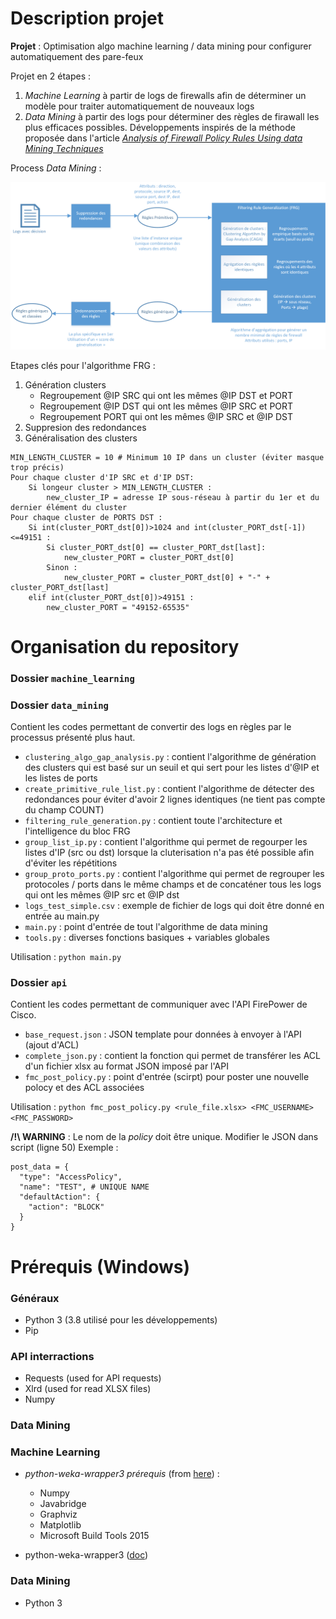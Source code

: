 

# Description projet
**Projet** : Optimisation algo machine learning / data mining pour configurer automatiquement des pare-feux

Projet en 2 étapes : 
1. *Machine Learning* à partir de logs de firewalls afin de déterminer un modèle pour traiter automatiquement de nouveaux logs
2. *Data Mining* à partir des logs pour déterminer des règles de firawall les plus efficaces possibles. Développements inspirés de la méthode proposée dans l'article [*Analysis of Firewall Policy Rules Using data Mining Techniques*](https://ieeexplore.ieee.org/document/1687561)

Process *Data Mining* : 

![alt text](step_by_steps_2.png)

Etapes clés pour l'algorithme FRG :
1. Génération clusters 
    - Regroupement @IP SRC qui ont les mêmes @IP DST et PORT
    - Regroupement @IP DST qui ont les mêmes @IP SRC et PORT
    - Regroupement  PORT   qui ont les mêmes @IP SRC et @IP DST
4. Suppresion des redondances
6. Généralisation des clusters
```
MIN_LENGTH_CLUSTER = 10 # Minimum 10 IP dans un cluster (éviter masque trop précis)
Pour chaque cluster d'IP SRC et d'IP DST:
    Si longeur cluster > MIN_LENGTH_CLUSTER :
        new_cluster_IP = adresse IP sous-réseau à partir du 1er et du dernier élément du cluster
Pour chaque cluster de PORTS DST :
    Si int(cluster_PORT_dst[0])>1024 and int(cluster_PORT_dst[-1])<=49151 :
        Si cluster_PORT_dst[0] == cluster_PORT_dst[last]:
            new_cluster_PORT = cluster_PORT_dst[0]
        Sinon :
            new_cluster_PORT = cluster_PORT_dst[0] + "-" + cluster_PORT_dst[last]
    elif int(cluster_PORT_dst[0])>49151 :
        new_cluster_PORT = "49152-65535"
```

# Organisation du repository
### Dossier ```machine_learning```
### Dossier ```data_mining```
Contient les codes permettant de convertir des logs en règles par le processus présenté plus haut. 
- ```clustering_algo_gap_analysis.py``` : contient l'algorithme de génération des clusters qui est basé sur un seuil et qui sert pour les listes d'@IP et les listes de ports
- ```create_primitive_rule_list.py``` : contient l'algorithme de détecter des redondances pour éviter d'avoir 2 lignes identiques (ne tient pas compte du champ COUNT)
- ```filtering_rule_generation.py``` : contient toute l'architecture et l'intelligence du bloc FRG
- ```group_list_ip.py``` : contient l'algorithme qui permet de regourper les listes d'IP (src ou dst) lorsque la cluterisation n'a pas été possible afin d'éviter les répétitions 
- ```group_proto_ports.py``` : contient l'algorithme qui permet de regrouper les protocoles / ports dans le même champs et de concaténer tous les logs qui ont les mêmes @IP src et @IP dst
- ```logs_test_simple.csv``` :  exemple de fichier de logs qui doit être donné en entrée au main.py
- ```main.py``` : point d'entrée de tout l'algorithme de data mining
- ```tools.py``` : diverses fonctions basiques + variables globales

Utilisation : ```python main.py```

### Dossier ```api```
Contient les codes permettant de communiquer avec l'API FirePower de Cisco. 
- ```base_request.json``` : JSON template pour données à envoyer à l'API (ajout d'ACL)
- ```complete_json.py``` : contient la fonction qui permet de transférer les ACL d'un fichier xlsx au format JSON imposé par l'API
- ```fmc_post_policy.py``` : point d'entrée (scirpt) pour poster une nouvelle polocy et des ACL associées

Utilisation : ```python fmc_post_policy.py <rule_file.xlsx> <FMC_USERNAME> <FMC_PASSWORD>```

**/!\ WARNING** : Le nom de la *policy* doit être unique. Modifier le JSON dans script (ligne 50)
Exemple :
```
post_data = {
  "type": "AccessPolicy",
  "name": "TEST", # UNIQUE NAME 
  "defaultAction": {
    "action": "BLOCK"
  }
}
```
# Prérequis (Windows)
### Généraux
- Python 3 (3.8 utilisé pour les développements)
- Pip

### API interractions
- Requests (used for API requests)
- Xlrd (used for read XLSX files)
- Numpy

### Data Mining

### Machine Learning 
- *python-weka-wrapper3 prérequis* (from [here](http://fracpete.github.io/python-weka-wrapper3/install.html)) :
    - Numpy
    - Javabridge
    - Graphviz
    - Matplotlib
    - Microsoft Build Tools 2015 

- python-weka-wrapper3 ([doc](http://fracpete.github.io/python-weka-wrapper3/install.html#windows))

### Data Mining 
- Python 3
